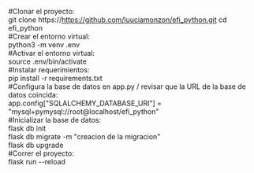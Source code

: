 
#Clonar el proyecto:\
    git clone https://https://github.com/luuciamonzon/efi_python.git
    cd efi_python\
#Crear el entorno virtual:\
    python3 -m venv .env\
#Activar el entorno virtual:\
    source .env/bin/activate\
#Instalar requerimientos:\
    pip install -r requirements.txt\
#Configura la base de datos en app.py / revisar que la URL de la base de datos coincida:\
    app.config["SQLALCHEMY_DATABASE_URI"] = "mysql+pymysql://root@localhost/efi_python"\
#Inicializar la base de datos:\
    flask db init <br>
    flask db migrate -m "creacion de la migracion"<br>
    flask db upgrade\
#Correr el proyecto:\
    flask run --reload 
